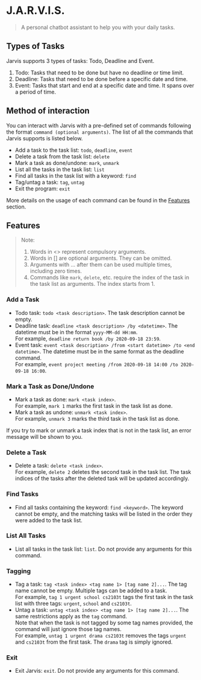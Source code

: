 # J.A.R.V.I.S.
> A personal chatbot assistant to help you with your daily tasks.

## Types of Tasks
Jarvis supports 3 types of tasks: Todo, Deadline and Event.

1. Todo: Tasks that need to be done but have no deadline or time limit.
2. Deadline: Tasks that need to be done before a specific date and time.
3. Event: Tasks that start and end at a specific date and time. It spans over a period of time.

## Method of interaction
You can interact with Jarvis with a pre-defined set of commands following the format `command (optional arguments)`.
The list of all the commands that Jarvis supports is listed below.

- Add a task to the task list: `todo`, `deadline`, `event`
- Delete a task from the task list: `delete`
- Mark a task as done/undone: `mark`, `unmark`
- List all the tasks in the task list: `list`
- Find all tasks in the task list with a keyword: `find`
- Tag/untag a task: `tag`, `untag`
- Exit the program: `exit`

More details on the usage of each command can be found in the [Features](#features) section.

## Features 

> Note:
> 1. Words in <> represent compulsory arguments. 
> 2. Words in [] are optional arguments. They can be omitted.
> 3. Arguments with ... after them can be used multiple times, including zero times.
> 4. Commands like `mark`, `delete`, etc. require the index of the task in the task list as arguments. 
     The index starts from 1.

### Add a Task
- Todo task: `todo <task description>`. The task description cannot be empty.
- Deadline task: `deadline <task description> /by <datetime>`. The datetime must be in the format `yyyy-MM-dd HH:mm`.
  <br/> For example, `deadline return book /by 2020-09-18 23:59`.
- Event task: `event <task description> /from <start datetime> /to <end datetime>`. The datetime must be in the same
  format as the deadline command. 
  <br/> For example, `event project meeting /from 2020-09-18 14:00 /to 2020-09-18 16:00`.

### Mark a Task as Done/Undone
- Mark a task as done: `mark <task index>`.
  <br/> For example, `mark 1` marks the first task in the task list as done.
- Mark a task as undone: `unmark <task index>`.
  <br/> For example, `unmark 3` marks the third task in the task list as done.

If you try to mark or unmark a task index that is not in the task list, an error message will be shown to you.

### Delete a Task
- Delete a task: `delete <task index>`.
  <br/> For example, `delete 2` deletes the second task in the task list. The task indices of the tasks after the
  deleted task will be updated accordingly.

### Find Tasks
- Find all tasks containing the keyword: `find <keyword>`. The keyword cannot be empty, and the matching tasks will 
  be listed in the order they were added to the task list.

### List All Tasks
- List all tasks in the task list: `list`. Do not provide any arguments for this command.

### Tagging
- Tag a task: `tag <task index> <tag name 1> [tag name 2]...`. The tag name cannot be empty. Multiple tags can 
  be added to a task.
  <br/> For example, `tag 1 urgent school cs2103t` tags the first task in the task list with three tags: `urgent`,
  `school` and `cs2103t`.
- Untag a task: `untag <task index> <tag name 1> [tag name 2]...`. The same restrictions apply as the `tag` command.  
  Note that when the task is not tagged by some tag names provided, the command will just ignore those tag names.
  <br/> For example, `untag 1 urgent drama cs2103t` removes the tags `urgent` and `cs2103t` from the first task. The 
  `drama` tag is simply ignored.

### Exit
- Exit Jarvis: `exit`. Do not provide any arguments for this command.